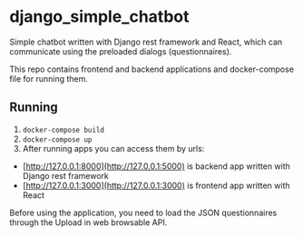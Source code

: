 # django_simple_chatbot

Simple chatbot written with Django rest framework and React, which can communicate using the preloaded dialogs (questionnaires).

This repo contains frontend and backend applications and docker-compose file for running them.

## Running

1. `docker-compose build`
1. `docker-compose up`
1. After running apps you can access them by urls:
  - [http://127.0.0.1:8000](http://127.0.0.1:5000) is backend app written with Django rest framework
  - [http://127.0.0.1:3000](http://127.0.0.1:3000) is frontend app written with React

Before using the application, you need to load the JSON questionnaires through the Upload in web browsable API.
